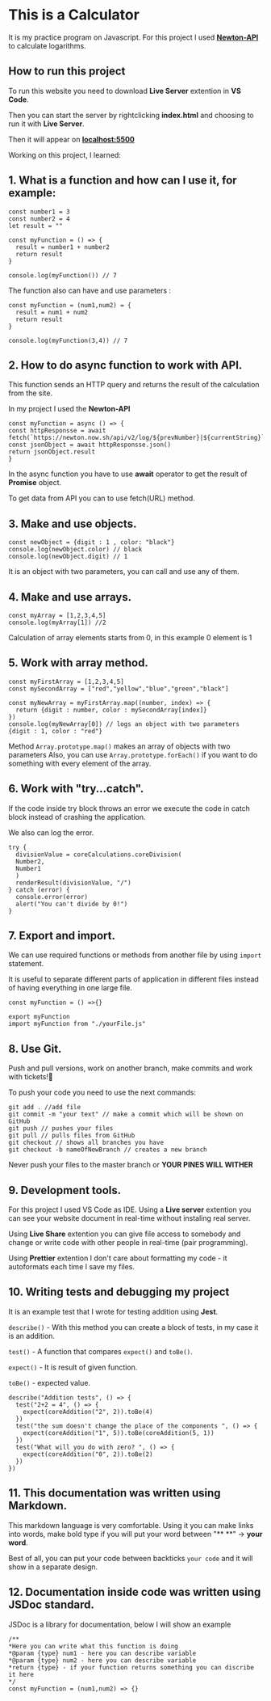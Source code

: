 # This is a Calculator
It is my practice program on Javascript.
For this project I used **[Newton-API](https://github.com/aunyks/newton-api)** to calculate logarithms.

## How to run this project

To run this website you need to download **Live Server** extention in **VS Code**.

Then you can start the server by rightclicking **index.html** and choosing to run it with **Live Server**.

Then it will appear on **[localhost:5500](http://localhost:5500)**

Working on this project, I learned:
## 1. What is a function and how can I use it, for example:
```
const number1 = 3
const number2 = 4
let result = ""

const myFunction = () => {
  result = number1 + number2
  return result
}

console.log(myFunction()) // 7
``` 

The function also can have and use parameters :
```
const myFunction = (num1,num2) = {
  result = num1 + num2
  return result 
}

console.log(myFunction(3,4)) // 7
```        

## 2. How to do async function to work with API.

  This function sends an HTTP query and returns the result of the calculation from the site.

  In my project I used the **Newton-API**

```
const myFunction = async () => {
const httpResponsse = await fetch(`https://newton.now.sh/api/v2/log/${prevNumber}|${currentString}`)
const jsonObject = await httpResponsse.json()
return jsonObject.result
}
```  
  In the async function you have to use **await** operator to get the result of **Promise** object.
  
  To get data from API you can to use fetch(URL) method.

## 3. Make and use objects.
```
const newObject = {digit : 1 , color: "black"}
console.log(newObject.color) // black
console.log(newObject.digit) // 1
```      
It is an object with two parameters, you can call and use any of them.

## 4. Make and use arrays.
```
const myArray = [1,2,3,4,5]
console.log(myArray[1]) //2
```        
Calculation of array elements starts from 0, in this example 0 element is 1

## 5. Work with array method.
```
const myFirstArray = [1,2,3,4,5]
const mySecondArray = ["red","yellow","blue","green","black"]

const myNewArray = myFirstArray.map((number, index) => {
  return {digit : number, color : mySecondArray[index]}
})
console.log(myNewArray[0]) // logs an object with two parameters {digit : 1, color : "red"}
```         
Method `Array.prototype.map()` makes an array of objects with two parameters
Also, you can use `Array.prototype.forEach()` if you want to do something with every element of the array.

## 6. Work with "try...catch".
 If the code inside try block throws an error we execute the code in catch block instead of crashing the application.
 
 We also can log the error.
```
try {
  divisionValue = coreCalculations.coreDivision(
  Number2,
  Number1
  )
  renderResult(divisionValue, "/")
} catch (error) {
  console.error(error)
  alert("You can't divide by 0!")
}
```        

## 7. Export and import.
 We can use required functions or methods from another file by using `import` statement.

 It is useful to separate different parts of application in different files instead of having everything in one large file. 
```
const myFunction = () =>{}

export myFunction
import myFunction from "./yourFile.js"
```

## 8. Use Git.
Push and pull versions, work on another branch, make commits and work with tickets!🎈

To push your code you need to use the next commands:
```
git add . //add file
git commit -m "your text" // make a commit which will be shown on GitHub
git push // pushes your files
git pull // pulls files from GitHub
git checkout // shows all branches you have
git checkout -b nameOfNewBranch // creates a new branch
```      
Never push your files to the master branch or **YOUR PINES WILL WITHER**

## 9. Development tools.
For this project I used VS Code as IDE.
Using a **Live server** extention you can see your website document in real-time without instaling real server.

Using **Live Share** extention you can give file access to somebody and change or write code with other people in real-time (pair programming).

Using **Prettier** extention I don't care about formatting my code - it autoformats each time I save my files. 

## 10. Writing tests and debugging my project
It is an example test that I wrote for testing addition using **Jest**.

`describe()` - With this method you can create a block of tests, in my case it is an addition.

`test()` - A function that compares `expect()` and `toBe()`.

`expect()` - It is result of given function.

`toBe()` - expected value.

```
describe("Addition tests", () => {
  test("2+2 = 4", () => {
    expect(coreAddition("2", 2)).toBe(4)
  })
  test("the sum doesn't change the place of the components ", () => {
    expect(coreAddition("1", 5)).toBe(coreAddition(5, 1))
  })
  test("What will you do with zero? ", () => {
    expect(coreAddition("0", 2)).toBe(2)
  })
})
```
## 11. This documentation was written using **Markdown**.
This markdown language is very comfortable. Using it you can make links into words, make bold type if you will put your word between  "** **" -> **your word**. 

Best of all, you can put your code between backticks `your code` and it will show in a separate design.

## 12. Documentation inside code was written using **JSDoc** standard.
JSDoc is a library for documentation, below I will show an example
```
/**
*Here you can write what this function is doing
*@param {type} num1 - here you can describe variable
*@param {type} num2 - here you can describe variable
*return {type} - if your function returns something you can discribe it here 
*/
const myFunction = (num1,num2) => {}
```

